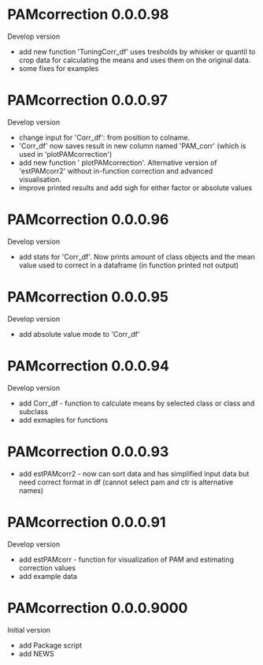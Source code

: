 # PAMcorrection 0.0.0.98
Develop version

* add new function 'TuningCorr_df' uses tresholds by whisker or quantil to crop data for calculating the means and uses them on the original data.
* some fixes for examples

# PAMcorrection 0.0.0.97
Develop version

* change input for 'Corr_df': from position to colname.
* 'Corr_df' now saves result in new column named 'PAM_corr' (which is used in 'plotPAMcorrection')
* add new function ' plotPAMcorrection'. Alternative version of 'estPAMcorr2' without in-function correction and advanced visualisation.
* improve printed results and add sigh for either factor or absolute values

# PAMcorrection 0.0.0.96
Develop version

* add stats for 'Corr_df'. Now prints amount of class objects and the mean value used to correct in a dataframe (in function printed not output)

# PAMcorrection 0.0.0.95
Develop version

* add absolute value mode to 'Corr_df'

# PAMcorrection 0.0.0.94
Develop version

* add Corr_df - function to calculate means by selected class or class and subclass
* add exmaples for functions

# PAMcorrection 0.0.0.93

* add estPAMcorr2 - now can sort data and has simplified input data but need correct format in df (cannot select pam and ctr is alternative names)

# PAMcorrection 0.0.0.91

Develop version

* add estPAMcorr - function for visualization of PAM and estimating correction values
* add example data

# PAMcorrection 0.0.0.9000

Initial version

* add Package script
* add NEWS


